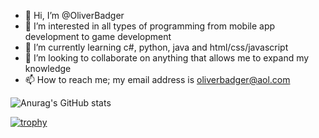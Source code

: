 - 👋 Hi, I’m @OliverBadger
- 👀 I’m interested in all types of programming from mobile app development to game development
- 🌱 I’m currently learning c#, python, java and html/css/javascript
- 💞️ I’m looking to collaborate on anything that allows me to expand my knowledge
- 📫 How to reach me; my email address is oliverbadger@aol.com

<!---
[![GitHub Streak](https://github-readme-streak-stats.herokuapp.com?user=OliverBadger&theme=blood-dark&border_radius=7&card_width=1080&card_height=300&background=282C35)](https://git.io/streak-stats)
--->


![Anurag's GitHub stats](https://github-readme-stats.vercel.app/api?username=OliverBadger&show_icons=true&theme=onedark&card_width=1080)


[![trophy](https://github-profile-trophy.vercel.app/?username=OliverBadger&theme=onedark&row=2&column=4&margin-w=200&margin-h=15)](https://github.com/ryo-ma/github-profile-trophy)

<!---
OliverBadger/OliverBadger is a ✨ special ✨ repository because its `README.md` (this file) appears on your GitHub profile.
You can click the Preview link to take a look at your changes.
--->
